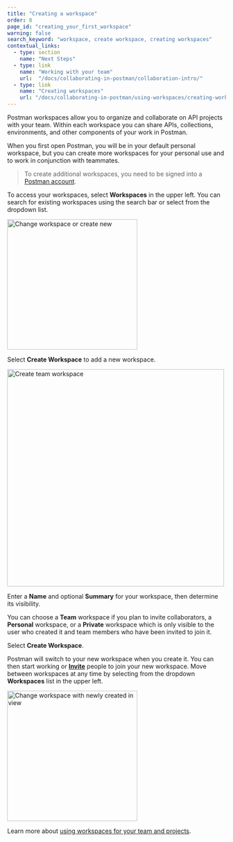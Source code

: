 ```yaml
---
title: "Creating a workspace"
order: 8
page_id: "creating_your_first_workspace"
warning: false
search_keyword: "workspace, create workspace, creating workspaces"
contextual_links:
  - type: section
    name: "Next Steps"
  - type: link
    name: "Working with your team"
    url:  "/docs/collaborating-in-postman/collaboration-intro/"
  - type: link
    name: "Creating workspaces"
    url: "/docs/collaborating-in-postman/using-workspaces/creating-workspaces/"
---
```


Postman workspaces allow you to organize and collaborate on API projects with your team. Within each workspace you can share APIs, collections, environments, and other components of your work in Postman.

When you first open Postman, you will be in your default personal workspace, but you can create more workspaces for your personal use and to work in conjunction with teammates.

> To create additional workspaces, you need to be signed into a [Postman account](/docs/getting-started/postman-account/).

To access your workspaces, select **Workspaces** in the upper left. You can search for existing workspaces using the search bar or select from the dropdown list.

<img alt="Change workspace or create new" src="https://assets.postman.com/postman-docs/workspace-switcher-v9.1.jpg" width="300px"/>

Select **Create Workspace** to add a new workspace.

<img alt="Create team workspace" src="https://assets.postman.com/postman-docs/create-workspace-v9.1.jpg" width="500px"/>

Enter a **Name** and optional **Summary** for your workspace, then determine its visibility.

You can choose a **Team** workspace if you plan to invite collaborators, a **Personal** workspace, or a **Private** workspace which is only visible to the user who created it and team members who have been invited to join it.

Select **Create Workspace**.

Postman will switch to your new workspace when you create it. You can then start working or [**Invite**](/docs/collaborating-in-postman/using-workspaces/managing-workspaces/#sharing-workspaces) people to join your new workspace. Move between workspaces at any time by selecting from the dropdown **Workspaces** list in the upper left.

<img alt="Change workspace with newly created in view" src="https://assets.postman.com/postman-docs/workspace-switcher-with-new-wkspc-v9.1.jpg" width="300px"/>

Learn more about [using workspaces for your team and projects](/docs/collaborating-in-postman/using-workspaces/creating-workspaces/).
